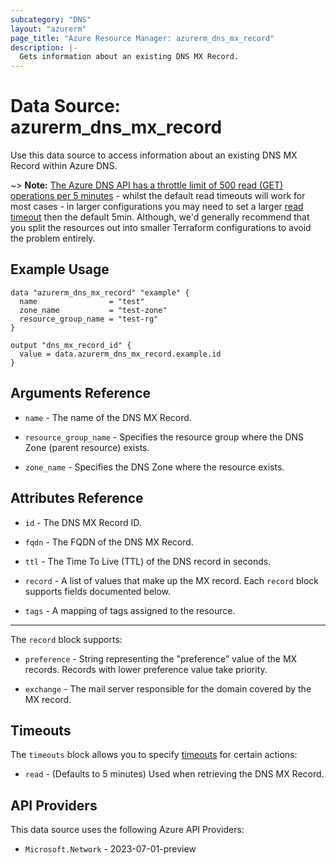 ```yaml
---
subcategory: "DNS"
layout: "azurerm"
page_title: "Azure Resource Manager: azurerm_dns_mx_record"
description: |-
  Gets information about an existing DNS MX Record.
---
```


# Data Source: azurerm_dns_mx_record

Use this data source to access information about an existing DNS MX Record within Azure DNS.

~> **Note:** [The Azure DNS API has a throttle limit of 500 read (GET) operations per 5 minutes](https://docs.microsoft.com/azure/azure-resource-manager/management/request-limits-and-throttling#network-throttling) - whilst the default read timeouts will work for most cases - in larger configurations you may need to set a larger [read timeout](https://developer.hashicorp.com/terraform/language/resources/configure#define-operation-timeouts) then the default 5min. Although, we'd generally recommend that you split the resources out into smaller Terraform configurations to avoid the problem entirely.

## Example Usage

```hcl
data "azurerm_dns_mx_record" "example" {
  name                = "test"
  zone_name           = "test-zone"
  resource_group_name = "test-rg"
}

output "dns_mx_record_id" {
  value = data.azurerm_dns_mx_record.example.id
}
```

## Arguments Reference

* `name` - The name of the DNS MX Record.

* `resource_group_name` - Specifies the resource group where the DNS Zone (parent resource) exists.

* `zone_name` - Specifies the DNS Zone where the resource exists.

## Attributes Reference

* `id` - The DNS MX Record ID.

* `fqdn` - The FQDN of the DNS MX Record.

* `ttl` - The Time To Live (TTL) of the DNS record in seconds.

* `record` - A list of values that make up the MX record. Each `record` block supports fields documented below.

* `tags` - A mapping of tags assigned to the resource.

---

The `record` block supports:

* `preference` - String representing the "preference” value of the MX records. Records with lower preference value take priority.

* `exchange` - The mail server responsible for the domain covered by the MX record.

## Timeouts

The `timeouts` block allows you to specify [timeouts](https://developer.hashicorp.com/terraform/language/resources/configure#define-operation-timeouts) for certain actions:

* `read` - (Defaults to 5 minutes) Used when retrieving the DNS MX Record.

## API Providers
<!-- This section is generated, changes will be overwritten -->
This data source uses the following Azure API Providers:

* `Microsoft.Network` - 2023-07-01-preview
